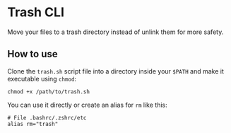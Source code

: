 # Trash CLI

Move your files to a trash directory instead of unlink them for more safety.

## How to use

Clone the `trash.sh` script file into a directory inside your `$PATH` and make it executable using `chmod`:

```shell
chmod +x /path/to/trash.sh
```

You can use it directly or create an alias for `rm` like this:

```shell
# File .bashrc/.zshrc/etc
alias rm="trash"
```
